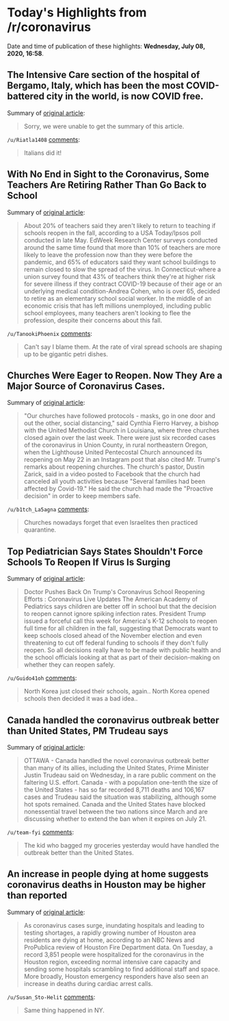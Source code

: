 # Today's Highlights from /r/coronavirus

Date and time of publication of these highlights: **Wednesday, July 08, 2020, 16:58**.

## The Intensive Care section of the hospital of Bergamo, Italy, which has been the most COVID-battered city in the world, is now COVID free.

Summary of [original article](https://www.ansa.it/sito/notizie/topnews/2020/07/08/intensiva-ospedale-bergamo-e-covid-free_75328b17-223d-466b-ad06-b43819ddf29a.html):

> Sorry, we were unable to get the summary of this article.

`/u/Riatla1408` [comments](https://www.reddit.com/r/Coronavirus/comments/hnjjkr/the_intensive_care_section_of_the_hospital_of/):

> Italians did it!

## With No End in Sight to the Coronavirus, Some Teachers Are Retiring Rather Than Go Back to School

Summary of [original article](https://time.com/5864158/coronavirus-teachers-school/):

> About 20% of teachers said they aren't likely to return to teaching if schools reopen in the fall, according to a USA Today/Ipsos poll conducted in late May. EdWeek Research Center surveys conducted around the same time found that more than 10% of teachers are more likely to leave the profession now than they were before the pandemic, and 65% of educators said they want school buildings to remain closed to slow the spread of the virus. In Connecticut-where a union survey found that 43% of teachers think they're at higher risk for severe illness if they contract COVID-19 because of their age or an underlying medical condition-Andrea Cohen, who is over 65, decided to retire as an elementary school social worker. In the middle of an economic crisis that has left millions unemployed, including public school employees, many teachers aren't looking to flee the profession, despite their concerns about this fall.

`/u/TanookiPhoenix` [comments](https://www.reddit.com/r/Coronavirus/comments/hnlp9o/with_no_end_in_sight_to_the_coronavirus_some/):

> Can't say I blame them. At the rate of viral spread schools are shaping up to be gigantic petri dishes.

## Churches Were Eager to Reopen. Now They Are a Major Source of Coronavirus Cases.

Summary of [original article](https://www.nytimes.com/2020/07/08/us/coronavirus-churches-outbreaks.html):

> "Our churches have followed protocols - masks, go in one door and out the other, social distancing," said Cynthia Fierro Harvey, a bishop with the United Methodist Church in Louisiana, where three churches closed again over the last week. There were just six recorded cases of the coronavirus in Union County, in rural northeastern Oregon, when the Lighthouse United Pentecostal Church announced its reopening on May 22 in an Instagram post that also cited Mr. Trump's remarks about reopening churches. The church's pastor, Dustin Zarick, said in a video posted to Facebook that the church had canceled all youth activities because "Several families had been affected by Covid-19." He said the church had made the "Proactive decision" in order to keep members safe.

`/u/b1tch_La5agna` [comments](https://www.reddit.com/r/Coronavirus/comments/hnf6je/churches_were_eager_to_reopen_now_they_are_a/):

> Churches nowadays forget that even Israelites then practiced quarantine.

## Top Pediatrician Says States Shouldn't Force Schools To Reopen If Virus Is Surging

Summary of [original article](https://www.npr.org/sections/coronavirus-live-updates/2020/07/08/888853601/school-reopenings-should-keep-public-health-in-mind-pediatric-group-says?utm_medium=RSS&utm_campaign=national):

> Doctor Pushes Back On Trump's Coronavirus School Reopening Efforts : Coronavirus Live Updates The American Academy of Pediatrics says children are better off in school but that the decision to reopen cannot ignore spiking infection rates. President Trump issued a forceful call this week for America's K-12 schools to reopen full time for all children in the fall, suggesting that Democrats want to keep schools closed ahead of the November election and even threatening to cut off federal funding to schools if they don't fully reopen. So all decisions really have to be made with public health and the school officials looking at that as part of their decision-making on whether they can reopen safely.

`/u/Guido41oh` [comments](https://www.reddit.com/r/Coronavirus/comments/hno519/top_pediatrician_says_states_shouldnt_force/):

> North Korea just closed their schools, again.. North Korea opened schools then decided it was a bad idea..

## Canada handled the coronavirus outbreak better than United States, PM Trudeau says

Summary of [original article](https://ca.reuters.com/article/topNews/idCAKBN2492N0):

> OTTAWA - Canada handled the novel coronavirus outbreak better than many of its allies, including the United States, Prime Minister Justin Trudeau said on Wednesday, in a rare public comment on the faltering U.S. effort. Canada - with a population one-tenth the size of the United States - has so far recorded 8,711 deaths and 106,167 cases and Trudeau said the situation was stabilizing, although some hot spots remained. Canada and the United States have blocked nonessential travel between the two nations since March and are discussing whether to extend the ban when it expires on July 21.

`/u/team-fyi` [comments](https://www.reddit.com/r/Coronavirus/comments/hnkmqb/canada_handled_the_coronavirus_outbreak_better/):

> The kid who bagged my groceries yesterday would have handled the outbreak better than the United States.

## An increase in people dying at home suggests coronavirus deaths in Houston may be higher than reported

Summary of [original article](https://www.texastribune.org/2020/07/08/houston-coronavirus-deaths-number/):

> As coronavirus cases surge, inundating hospitals and leading to testing shortages, a rapidly growing number of Houston area residents are dying at home, according to an NBC News and ProPublica review of Houston Fire Department data. On Tuesday, a record 3,851 people were hospitalized for the coronavirus in the Houston region, exceeding normal intensive care capacity and sending some hospitals scrambling to find additional staff and space. More broadly, Houston emergency responders have also seen an increase in deaths during cardiac arrest calls.

`/u/Susan_Sto-Helit` [comments](https://www.reddit.com/r/Coronavirus/comments/hnl8kc/an_increase_in_people_dying_at_home_suggests/):

> Same thing happened in NY.

